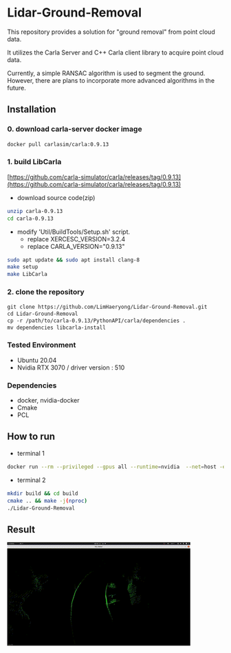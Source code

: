 # Lidar-Ground-Removal
This repository provides a solution for "ground removal" from point cloud data.

It utilizes the Carla Server and C++ Carla client library to acquire point cloud data.

Currently, a simple RANSAC algorithm is used to segment the ground. However, there are plans to incorporate more advanced algorithms in the future.

## Installation
### 0. download carla-server docker image
```bash
docker pull carlasim/carla:0.9.13
```

### 1. build LibCarla
[https://github.com/carla-simulator/carla/releases/tag/0.9.13](https://github.com/carla-simulator/carla/releases/tag/0.9.13)

- download source code(zip)
```bash
unzip carla-0.9.13
cd carla-0.9.13
```
- modify 'Util/BuildTools/Setup.sh' script.
  - replace XERCESC_VERSION=3.2.4
  - replace CARLA_VERSION="0.9.13"

```bash
sudo apt update && sudo apt install clang-8
make setup
make LibCarla
```

### 2. clone the repository
```
git clone https://github.com/LimHaeryong/Lidar-Ground-Removal.git
cd Lidar-Ground-Removal
cp -r /path/to/carla-0.9.13/PythonAPI/carla/dependencies .
mv dependencies libcarla-install
```

### Tested Environment
- Ubuntu 20.04
- Nvidia RTX 3070 / driver version : 510
### Dependencies
- docker, nvidia-docker
- Cmake
- PCL

## How to run
 
- terminal 1
```bash
docker run --rm --privileged --gpus all --runtime=nvidia  --net=host -e DISPLAY=$DISPLAY carlasim/carla:0.9.13 /bin/bash ./CarlaUE4.sh
```
- terminal 2
```bash
mkdir build && cd build
cmake .. && make -j(nproc)
./Lidar-Ground-Removal
```

## Result
![](./resources/ground_removal_gif.gif)